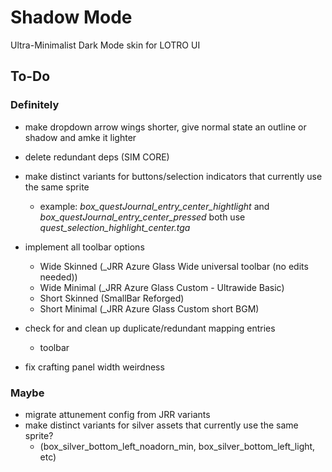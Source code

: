# Shadow Mode
Ultra-Minimalist Dark Mode skin for LOTRO UI

## To-Do
### Definitely

- make dropdown arrow wings shorter, give normal state an outline or shadow and amke it lighter

- delete redundant deps (SIM CORE)

- make distinct variants for buttons/selection indicators that currently use the same sprite
    - example: *box_questJournal_entry_center_hightlight* and *box_questJournal_entry_center_pressed* both use *quest_selection_highlight_center.tga*

- implement all toolbar options
    - Wide Skinned (_JRR Azure Glass Wide universal toolbar (no edits needed))
    - Wide Minimal (_JRR Azure Glass Custom - Ultrawide Basic)
    - Short Skinned (SmallBar Reforged)
    - Short Minimal (_JRR Azure Glass Custom short BGM)

- check for and clean up duplicate/redundant mapping entries
    - toolbar

- fix crafting panel width weirdness

### Maybe

- migrate attunement config from JRR variants
- make distinct variants for silver assets that currently use the same sprite?
    - (box_silver_bottom_left_noadorn_min, box_silver_bottom_left_light, etc)